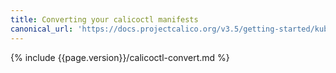 ```yaml
---
title: Converting your calicoctl manifests
canonical_url: 'https://docs.projectcalico.org/v3.5/getting-started/kubernetes/upgrade/convert'
---
```


{% include {{page.version}}/calicoctl-convert.md %}
